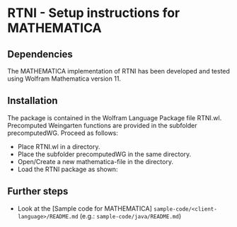 # RTNI - Setup instructions for MATHEMATICA

## Dependencies

The MATHEMATICA implementation of RTNI has been developed and tested using Wolfram Mathematica version 11.

## Installation

The package is contained in the Wolfram Language Package file RTNI.wl. Precomputed Weingarten functions are provided in the subfolder precomputedWG. Proceed as follows:

* Place RTNI.wl in a directory.
* Place the subfolder precomputedWG in the same directory.
* Open/Create a new mathematica-file in the directory.
* Load the RTNI package as shown:





## Further steps

* Look at the [Sample code for MATHEMATICA]  `sample-code/<client-language>/README.md` (e.g.: `sample-code/java/README.md`)

